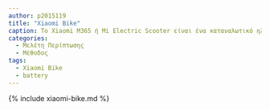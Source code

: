 ```yaml
---
author: p2015119
title: "Xiaomi Bike"
caption: Το Xiaomi M365 ή Mi Electric Scooter είναι ένα καταναλωτικό ηλεκτρικό σκούτερ από την κινεζική εταιρεία ηλεκτρονικών Xiaomi. Κυκλοφόρησε τον Δεκέμβριο του 2016, έκανε το ντεμπούτο του τρεις μήνες πριν από την έναρξη λειτουργίας της εταιρείας ενοικίασης σκούτερ χωρίς αποβάθρα, Bird.
categories:
  - Μελέτη Περίπτωσης
  - Μέθοδος 
tags:
  - Xiaomi Bike
  - battery
---
```


{% include xiaomi-bike.md %}
